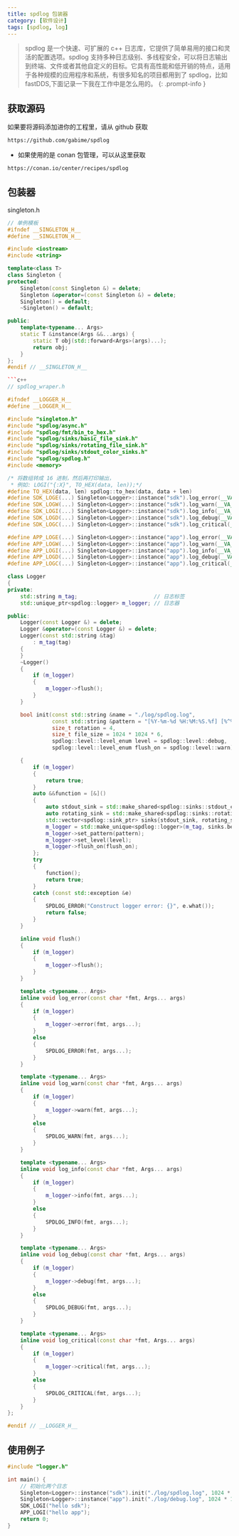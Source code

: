 ```yaml
---
title: spdlog 包装器
category: [软件设计]
tags: [spdlog, log]
---
```


> spdlog 是一个快速、可扩展的 c++ 日志库，它提供了简单易用的接口和灵活的配置选项。spdlog 支持多种日志级别、多线程安全，可以将日志输出到终端、文件或者其他自定义的目标。它具有高性能和低开销的特点，适用于各种规模的应用程序和系统，有很多知名的项目都用到了 spdlog，比如 fastDDS,下面记录一下我在工作中是怎么用的。
{: .prompt-info }

## 获取源码

如果要将源码添加进你的工程里，请从 github 获取

```bash
https://github.com/gabime/spdlog
```
+ 如果使用的是 conan 包管理，可以从这里获取

```bash
https://conan.io/center/recipes/spdlog
```

## 包装器

singleton.h
```c++
// 单例模板
#ifndef __SINGLETON_H__
#define __SINGLETON_H__

#include <iostream>
#include <string>

template<class T>
class Singleton {
protected:
    Singleton(const Singleton &) = delete;
    Singleton &operator=(const Singleton &) = delete;
    Singleton() = default;
    ~Singleton() = default;

public:
    template<typename... Args>
    static T &instance(Args &&...args) {
        static T obj(std::forward<Args>(args)...);
        return obj;
    }
};
#endif // __SINGLETON_H__

```c++
// spdlog_wraper.h

#ifndef __LOGGER_H__
#define __LOGGER_H__

#include "singleton.h"
#include "spdlog/async.h"
#include "spdlog/fmt/bin_to_hex.h"
#include "spdlog/sinks/basic_file_sink.h"
#include "spdlog/sinks/rotating_file_sink.h"
#include "spdlog/sinks/stdout_color_sinks.h"
#include "spdlog/spdlog.h"
#include <memory>

/* 将数组转成 16 进制，然后再打印输出，
 * 例如: LOGI("{:X}", TO_HEX(data, len));*/
#define TO_HEX(data, len) spdlog::to_hex(data, data + len)
#define SDK_LOGE(...) Singleton<Logger>::instance("sdk").log_error(__VA_ARGS__)
#define SDK_LOGW(...) Singleton<Logger>::instance("sdk").log_warn(__VA_ARGS__)
#define SDK_LOGI(...) Singleton<Logger>::instance("sdk").log_info(__VA_ARGS__)
#define SDK_LOGD(...) Singleton<Logger>::instance("sdk").log_debug(__VA_ARGS__)
#define SDK_LOGC(...) Singleton<Logger>::instance("sdk").log_critical(__VA_ARGS__)

#define APP_LOGE(...) Singleton<Logger>::instance("app").log_error(__VA_ARGS__)
#define APP_LOGW(...) Singleton<Logger>::instance("app").log_warn(__VA_ARGS__)
#define APP_LOGI(...) Singleton<Logger>::instance("app").log_info(__VA_ARGS__)
#define APP_LOGD(...) Singleton<Logger>::instance("app").log_debug(__VA_ARGS__)
#define APP_LOGC(...) Singleton<Logger>::instance("app").log_critical(__VA_ARGS__)

class Logger
{
private:
    std::string m_tag;                        // 日志标签
    std::unique_ptr<spdlog::logger> m_logger; // 日志器

public:
    Logger(const Logger &) = delete;
    Logger &operator=(const Logger &) = delete;
    Logger(const std::string &tag)
        : m_tag(tag)
    {
    }
    ~Logger()
    {
        if (m_logger)
        {
            m_logger->flush();
        }
    }

    bool init(const std::string &name = "./log/spdlog.log",                      // 日志文件名
              const std::string &pattern = "[%Y-%m-%d %H:%M:%S.%f] [%^%L%$] %v", // 日志样式
              size_t rotation = 4,                                               // 日志文件满4个时开始滚动日志
              size_t file_size = 1024 * 1024 * 6,                                // 单个日志文件大小为6MB
              spdlog::level::level_enum level = spdlog::level::debug,            // 日志级别
              spdlog::level::level_enum flush_on = spdlog::level::warn)          // 当打印这个级别日志时flush

    {
        if (m_logger)
        {
            return true;
        }
        auto &&function = [&]()
        {
            auto stdout_sink = std::make_shared<spdlog::sinks::stdout_color_sink_mt>();
            auto rotating_sink = std::make_shared<spdlog::sinks::rotating_file_sink_mt>(name, file_size, rotation);
            std::vector<spdlog::sink_ptr> sinks{stdout_sink, rotating_sink};
            m_logger = std::make_unique<spdlog::logger>(m_tag, sinks.begin(), sinks.end());
            m_logger->set_pattern(pattern);
            m_logger->set_level(level);
            m_logger->flush_on(flush_on);
        };
        try
        {
            function();
            return true;
        }
        catch (const std::exception &e)
        {
            SPDLOG_ERROR("Construct logger error: {}", e.what());
            return false;
        }
    }

    inline void flush()
    {
        if (m_logger)
        {
            m_logger->flush();
        }
    }

    template <typename... Args>
    inline void log_error(const char *fmt, Args... args)
    {
        if (m_logger)
        {
            m_logger->error(fmt, args...);
        }
        else
        {
            SPDLOG_ERROR(fmt, args...);
        }
    }

    template <typename... Args>
    inline void log_warn(const char *fmt, Args... args)
    {
        if (m_logger)
        {
            m_logger->warn(fmt, args...);
        }
        else
        {
            SPDLOG_WARN(fmt, args...);
        }
    }

    template <typename... Args>
    inline void log_info(const char *fmt, Args... args)
    {
        if (m_logger)
        {
            m_logger->info(fmt, args...);
        }
        else
        {
            SPDLOG_INFO(fmt, args...);
        }
    }

    template <typename... Args>
    inline void log_debug(const char *fmt, Args... args)
    {
        if (m_logger)
        {
            m_logger->debug(fmt, args...);
        }
        else
        {
            SPDLOG_DEBUG(fmt, args...);
        }
    }

    template <typename... Args>
    inline void log_critical(const char *fmt, Args... args)
    {
        if (m_logger)
        {
            m_logger->critical(fmt, args...);
        }
        else
        {
            SPDLOG_CRITICAL(fmt, args...);
        }
    }
};

#endif // __LOGGER_H__

```

## 使用例子

```c++
#include "logger.h"

int main() {
    // 初始化两个日志
    Singleton<Logger>::instance("sdk").init("./log/spdlog.log", 1024 * 1024 * 6, 4, spdlog::level::debug, spdlog::level::warn, "[%Y-%m-%d %H:%M:%S.%f] [%^%L%$] %v");
    Singleton<Logger>::instance("app").init("./log/debug.log", 1024 * 1024 * 6, 4, spdlog::level::debug, spdlog::level::warn, "[%Y-%m-%d %H:%M:%S.%f] [%^%L%$] %v");
    SDK_LOGI("hello sdk");
    APP_LOGI("hello app");
    return 0;
} 
```
